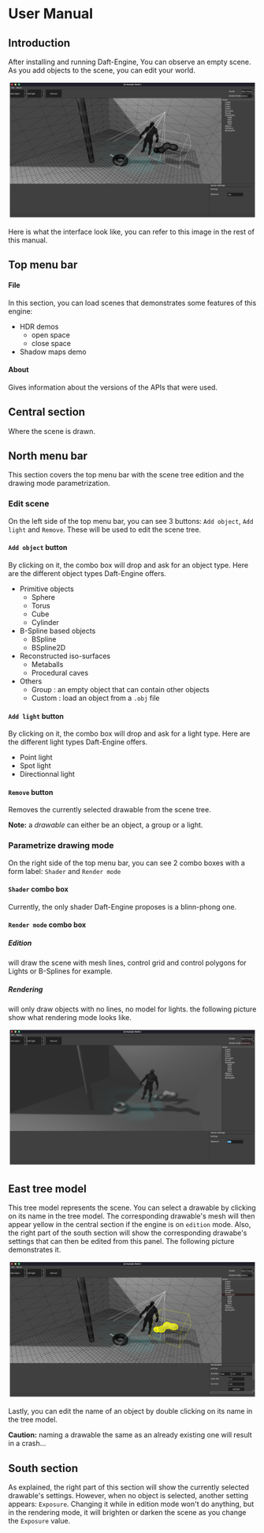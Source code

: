 # User Manual

## Introduction
After installing and running Daft-Engine, You can observe an empty scene. As you add objects to the scene, you can edit your world.

![edition mode](https://github.com/DaftMat/Daft-Engine/blob/master/resources/EditionNoSelection.png?raw=true)

Here is what the interface look like, you can refer to this image in the rest of this manual.

## Top menu bar
#### File
In this section, you can load scenes that demonstrates some features of this engine:
- HDR demos
  - open space
  - close space
- Shadow maps demo
#### About
Gives information about the versions of the APIs that were used.

## Central section
Where the scene is drawn.

## North menu bar
This section covers the top menu bar with the scene tree edition and the drawing mode parametrization.

### Edit scene
On the left side of the top menu bar, you can see 3 buttons: `Add object`, `Add light` and `Remove`. 
These will be used to edit the scene tree.

#### `Add object` button
By clicking on it, the combo box will drop and ask for an object type.
Here are the different object types Daft-Engine offers.
- Primitive objects
  - Sphere
  - Torus
  - Cube
  - Cylinder
- B-Spline based objects
  - BSpline
  - BSpline2D
- Reconstructed iso-surfaces
  - Metaballs
  - Procedural caves
- Others
  - Group : an empty object that can contain other objects
  - Custom : load an object from a `.obj` file

#### `Add light` button
By clicking on it, the combo box will drop and ask for a light type.
Here are the different light types Daft-Engine offers.
- Point light
- Spot light
- Directionnal light

#### `Remove` button
Removes the currently selected drawable from the scene tree.

**Note:** a *drawable* can either be an object, a group or a light.

### Parametrize drawing mode
On the right side of the top menu bar, you can see 2 combo boxes with a form label: `Shader` and `Render mode`

#### `Shader` combo box
Currently, the only shader Daft-Engine proposes is a blinn-phong one.

#### `Render mode` combo box
##### Edition
will draw the scene with mesh lines, control grid and control polygons for Lights or B-Splines for example.
##### Rendering
will only draw objects with no lines, no model for lights. the following picture show what rendering mode looks like.

![rendering mode](https://github.com/DaftMat/Daft-Engine/blob/master/resources/renderingNoSelection.png?raw=true)

## East tree model
This tree model represents the scene. You can select a drawable by clicking on its name in the tree model. The corresponding drawable's mesh will then appear yellow in the central section if the engine is on `edition` mode. Also, the right part of the south section will show the corresponding drawabe's settings that can then be edited from this panel.
The following picture demonstrates it.
 
![drawable selection](https://github.com/DaftMat/Daft-Engine/blob/master/resources/EditionMBSelection.png?raw=true)

Lastly, you can edit the name of an object by double clicking on its name in the tree model.

**Caution:** naming a drawable the same as an already existing one will result in a crash...

## South section
As explained, the right part of this section will show the currently selected drawable's settings. However, when no object is selected, another setting appears: `Exposure`. Changing it while in edition mode won't do anything, but in the rendering mode, it will brighten or darken the scene as you change the `Exposure` value.